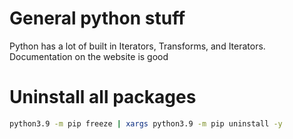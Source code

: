 # General python stuff

Python has a lot of built in Iterators, Transforms, and Iterators. 
Documentation on the website is good

# Uninstall all packages

```bash
python3.9 -m pip freeze | xargs python3.9 -m pip uninstall -y
```

